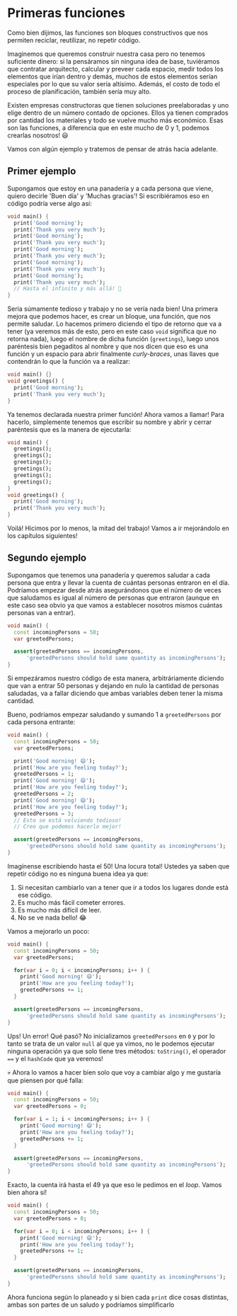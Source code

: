 # Primeras funciones

Como bien dijimos, las funciones son bloques constructivos que nos permiten reciclar, reutilizar, no repetir código.

Imaginemos que queremos construir nuestra casa pero no tenemos suficiente dinero: si la pensáramos sin ninguna idea de base, tuviéramos que contratar arquitecto, calcular y preveer cada espacio, medir todos los elementos que irían dentro y demás, muchos de estos elementos serían especiales por lo que su valor sería altísimo. Además, el costo de todo el proceso de planificación, también sería muy alto.

Existen empresas constructoras que tienen soluciones preelaboradas y uno elige dentro de un número contado de opciones. Ellos ya tienen comprados por cantidad los materiales y todo se vuelve mucho más económico. Esas son las funciones, a diferencia que en este mucho de 0 y 1, podemos crearlas nosotros! 😃

Vamos con algún ejemplo y tratemos de pensar de atrás hacia adelante.

## Primer ejemplo

Supongamos que estoy en una panadería y a cada persona que viene, quiero decirle 'Buen día' y 'Muchas gracias'! Si escribiéramos eso en código podría verse algo así:

```dart
void main() {
  print('Good morning');
  print('Thank you very much');
  print('Good morning');
  print('Thank you very much');
  print('Good morning');
  print('Thank you very much');
  print('Good morning');
  print('Thank you very much');
  print('Good morning');
  print('Thank you very much');
  // Hasta el infinito y más allá! 🫣
}
```

Sería súmamente tedioso y trabajo y no se vería nada bien! Una primera mejora que podemos hacer, es crear un bloque, una función, que nos permite saludar. Lo hacemos primero diciendo el tipo de retorno que va a tener (ya veremos más de esto, pero en este caso `void` significa que no retorna nada), luego el nombre de dicha función (`greetings`), luego unos paréntesis bien pegaditos al nombre y que nos dicen que eso es una función y un espacio para abrir finalmente _curly-braces_, unas llaves que contendrán lo que la función va a realizar:

```dart
void main() {}
void greetings() {
  print('Good morning');
  print('Thank you very much');
}
```

Ya tenemos declarada nuestra primer función! Ahora vamos a llamar! Para hacerlo, simplemente tenemos que escribir su nombre y abrir y cerrar paréntesis que es la manera de ejecutarla:

```dart
void main() {
  greetings();
  greetings();
  greetings();
  greetings();
  greetings();
  greetings();
}
void greetings() {
  print('Good morning');
  print('Thank you very much');
}
```

Voilá! Hicimos por lo menos, la mitad del trabajo! Vamos a ir mejorándolo en los capítulos siguientes!

## Segundo ejemplo

Supongamos que tenemos una panadería y queremos saludar a cada persona que entra y llevar la cuenta de cuántas personas entraron en el día. Podríamos empezar desde atrás asegurándonos que el número de veces que saludamos es igual al número de personas que entraron (aunque en este caso sea obvio ya que vamos a establecer nosotros mismos cuántas personas van a entrar).

```dart
void main() {
  const incomingPersons = 50;
  var greetedPersons;

  assert(greetedPersons == incomingPersons,
      'greetedPersons should hold same quantity as incomingPersons');
}
```

Si empezáramos nuestro código de esta manera, arbitráriamente diciendo que van a entrar 50 personas y dejando en nulo la cantidad de personas saludadas, va a fallar diciendo que ambas variables deben tener la misma cantidad.

Bueno, podríamos empezar saludando y sumando 1 a `greetedPersons` por cada persona entrante:

```dart
void main() {
  const incomingPersons = 50;
  var greetedPersons;

  print('Good morning! 😄');
  print('How are you feeling today?');
  greetedPersons = 1;
  print('Good morning! 😄');
  print('How are you feeling today?');
  greetedPersons = 2;
  print('Good morning! 😄');
  print('How are you feeling today?');
  greetedPersons = 3;
  // Esto se está volviendo tedioso!
  // Creo que podemos hacerlo mejor!

  assert(greetedPersons == incomingPersons,
      'greetedPersons should hold same quantity as incomingPersons');
}
```

Imagínense escribiendo hasta el 50! Una locura total! Ustedes ya saben que repetir código no es ninguna buena idea ya que:

1. Si necesitan cambiarlo van a tener que ir a todos los lugares donde está ese código.
2. Es mucho más fácil cometer errores.
3. Es mucho más difícil de leer.
4. No se ve nada bello! 😂

Vamos a mejorarlo un poco:

```dart
void main() {
  const incomingPersons = 50;
  var greetedPersons;

  for(var i = 0; i < incomingPersons; i++ ) {
    print('Good morning! 😄');
    print('How are you feeling today?');
    greetedPersons += 1;
  }

  assert(greetedPersons == incomingPersons,
      'greetedPersons should hold same quantity as incomingPersons');
}
```

Ups! Un error! Qué pasó? No inicializamos `greetedPersons` en `0` y por lo tanto se trata de un valor `null` al que ya vimos, no le podemos ejecutar ninguna operación ya que solo tiene tres métodos: `toString()`, el operador `==` y el `hashCode` que ya veremos!

💀 Ahora lo vamos a hacer bien solo que voy a cambiar algo y me gustaría que piensen por qué falla:

```dart
void main() {
  const incomingPersons = 50;
  var greetedPersons = 0;

  for(var i = 1; i < incomingPersons; i++ ) {
    print('Good morning! 😄');
    print('How are you feeling today?');
    greetedPersons += 1;
  }

  assert(greetedPersons == incomingPersons,
      'greetedPersons should hold same quantity as incomingPersons');
}
```

Exacto, la cuenta irá hasta el 49 ya que eso le pedimos en el _loop_. Vamos bien ahora sí!

```dart
void main() {
  const incomingPersons = 50;
  var greetedPersons = 0;

  for(var i = 0; i < incomingPersons; i++ ) {
    print('Good morning! 😄');
    print('How are you feeling today?');
    greetedPersons += 1;
  }

  assert(greetedPersons == incomingPersons,
      'greetedPersons should hold same quantity as incomingPersons');
}
```

Ahora funciona según lo planeado y si bien cada `print` dice cosas distintas, ambas son partes de un saludo y podríamos simplificarlo
